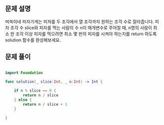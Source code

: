 ## 문제 설명
머쓱이네 피자가게는 피자를 두 조각에서 열 조각까지 원하는 조각 수로 잘라줍니다. 피자 조각 수 slice와 피자를 먹는 사람의 수 n이 매개변수로 주어질 때, n명의 사람이 최소 한 조각 이상 피자를 먹으려면 최소 몇 판의 피자를 시켜야 하는지를 return 하도록 solution 함수를 완성해보세요.
<br>

## 문제 풀이

```swift

import Foundation

func solution(_ slice:Int, _ n:Int) -> Int {
    
    if n % slice == 0 {
        return n / slice
    } else {
        return n / slice + 1
    }

}
```
